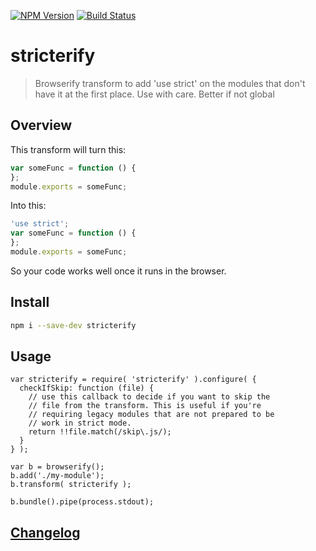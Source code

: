 [![NPM Version](http://img.shields.io/npm/v/stricterify.svg?style=flat)](https://npmjs.org/package/stricterify)
[![Build Status](http://img.shields.io/travis/royriojas/stricterify.svg?style=flat)](https://travis-ci.org/royriojas/stricterify)

# stricterify
> Browserify transform to add 'use strict' on the modules that don't have it at the first place. Use with care. Better if not global


## Overview
This transform will turn this: 

```javascript
var someFunc = function () {
};
module.exports = someFunc;
```

Into this:

```javascript
'use strict';
var someFunc = function () {
};
module.exports = someFunc;
```

So your code works well once it runs in the browser.

## Install

```bash
npm i --save-dev stricterify
```

## Usage

```
var stricterify = require( 'stricterify' ).configure( {
  checkIfSkip: function (file) {
    // use this callback to decide if you want to skip the
    // file from the transform. This is useful if you're
    // requiring legacy modules that are not prepared to be
    // work in strict mode.
    return !!file.match(/skip\.js/);
  }
} );

var b = browserify();
b.add('./my-module');
b.transform( stricterify );

b.bundle().pipe(process.stdout);
```

## [Changelog](./changelog.md)